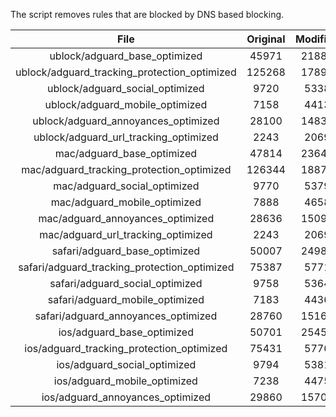 The script removes rules that are blocked by DNS based blocking.


| File | Original | Modified |
|:----:|:-----:|:-----:|
| ublock/adguard_base_optimized | 45971 | 21885 |
| ublock/adguard_tracking_protection_optimized | 125268 | 17897 |
| ublock/adguard_social_optimized | 9720 | 5338 |
| ublock/adguard_mobile_optimized | 7158 | 4413 |
| ublock/adguard_annoyances_optimized | 28100 | 14832 |
| ublock/adguard_url_tracking_optimized | 2243 | 2069 |
| mac/adguard_base_optimized | 47814 | 23648 |
| mac/adguard_tracking_protection_optimized | 126344 | 18876 |
| mac/adguard_social_optimized | 9770 | 5379 |
| mac/adguard_mobile_optimized | 7888 | 4658 |
| mac/adguard_annoyances_optimized | 28636 | 15090 |
| mac/adguard_url_tracking_optimized | 2243 | 2069 |
| safari/adguard_base_optimized | 50007 | 24988 |
| safari/adguard_tracking_protection_optimized | 75387 | 5771 |
| safari/adguard_social_optimized | 9758 | 5364 |
| safari/adguard_mobile_optimized | 7183 | 4436 |
| safari/adguard_annoyances_optimized | 28760 | 15162 |
| ios/adguard_base_optimized | 50701 | 25450 |
| ios/adguard_tracking_protection_optimized | 75431 | 5776 |
| ios/adguard_social_optimized | 9794 | 5381 |
| ios/adguard_mobile_optimized | 7238 | 4475 |
| ios/adguard_annoyances_optimized | 29860 | 15701 |